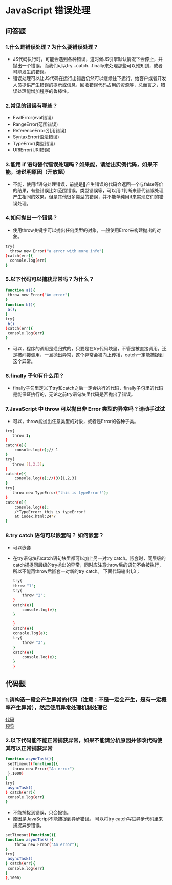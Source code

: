 # JavaScript 错误处理

## 问答题

### 1.什么是错误处理？为什么要错误处理？

- JS代码执行时，可能会遇到各种错误，这时候JS引擎默认情况下会停止，并抛出一个错误，而我们可以try...catch...finally来处理那些可以预知到，或者可能发生的错误。
- 错误处理可以让JS代码在运行出错后仍然可以继续往下运行，给客户或者开发人员提供产生错误的提示或信息，回收错误代码占用的资源等，总而言之，错误处理能增加程序的鲁棒性。

### 2.常见的错误有哪些？

- EvalError(eval错误)
- RangeError(范围错误)
- ReferenceError(引用错误)
- SyntaxError(语法错误)
- TypeError(类型错误)
- URIError(URI错误)

### 3.能用 if 语句替代错误处理吗？如果能，请给出实例代码，如果不能，请说明原因（开放题）

- 不能，使用if语句处理错误，前提是产生错误的代码会返回一个与false等价的结果，有些错误比如范围错误，类型错误等，可以用if判断来替代错误处理产生相同的效果，但是其他很多类型的错误，并不能单纯用if来实现它们的错误处理。

### 4.如何抛出一个错误？

- 使用throw关键字可以抛出任何类型的对象，一般使用Error来构建抛出的对象。
  
```bash
try{
  throw new Error("a error with more info")
}catch(err){
  console.log(err)
}
```

### 5.以下代码可以捕获异常吗？为什么？

```bash
function a(){
 throw new Error("An error")
}
function b(){
 a();
}
try{
 b()
}catch(err){
 console.log(err)
}
```

- 可以，程序的调用是递归式的，只要是在try代码块里，不管是被直接调用，还是被间接调用，一旦抛出异常，这个异常会被向上传播，catch一定能捕捉到这个异常。

### 6.finally 子句有什么用？

- finally子句里定义了try和catch之后一定会执行的代码，finally子句里的代码是能保证执行的，无论之前try语句块里代码是否抛出了错误。

### 7.JavaScript 中 throw 可以抛出非 Error 类型的异常吗？请动手试试

- 可以，throw能抛出任意类型的对象，或者是Error的各种子类。
  
```bash
try{
   throw 1;
}  
catch(e){
    console.log(e);// 1
}
try{
   throw [1,2,3];
}  
catch(e){
    console.log(e);//(3)[1,2,3]
}
try{
   throw new TypeError("this is typeError!");
}  
catch(e){
    console.log(e);
    /*TypeError: this is typeError!
    at index.html:24*/
}
```

### 8.try catch 语句可以嵌套吗？ 如何嵌套？

- 可以嵌套
- 在try语句块和catch语句块里都可以加上另一对try catch。嵌套时，同层级的catch捕捉同层级的try抛出的异常，同时应注意throw后的语句不会被执行，所以不能再throw后嵌套一对新的try catch。
下面代码输出1,3；

    ```bash
    try{
    throw "1";
    try{
        throw "2";
    }
    catch(e){
        console.log(e);
    }

    }
    catch(e){
    console.log(e);
    try{
        throw "3";
    }
    catch(e){
        console.log(e);
    }
    }
    ```

## 代码题

### 1.请构造一段会产生异常的代码（注意：不是一定会产生，是有一定概率产生异常），然后使用异常处理机制处理它

[代码](https://github.com/LeoneKuma/mfs-homework/blob/master/Base_JS_32/index.html)  
[预览](http://47.100.99.130:8080/mfs-homework/web/Base_JS_32/index.html)

### 2.以下代码能不能正常捕获异常，如果不能请分析原因并修改代码使其可以正常捕获异常

```bash
function asyncTask(){
 setTimeout(function(){
   throw new Error("An error")
 },1000)
}
try{
 asyncTask()
} catch(err){
 console.log(err)
}
```

- 不能捕捉到错误，只会报错。
- 原因是JavaScript不能捕捉到异步错误。
  可以将try catch写进异步代码里来捕捉异步错误。

```bash
setTimeout(function(){
function asyncTask(){
    throw new Error("An error");
}
try{
 asyncTask()
} catch(err){
 console.log(err)
}
},1000)
```
